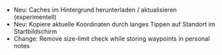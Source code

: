 - Neu: Caches im Hintergrund herunterladen / aktualisieren (experimentell)
- Neu: Kopiere aktuelle Koordinaten durch langes Tippen auf Standort im Startbildschirm
- Change: Remove size-limit check while storing waypoints in personal notes
